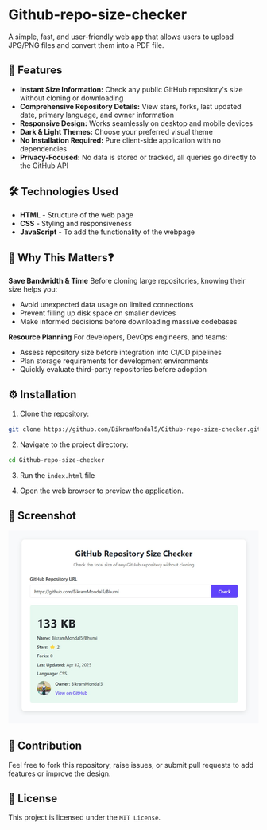 # Github-repo-size-checker

A simple, fast, and user-friendly web app that allows users to upload JPG/PNG files and convert them into a PDF file.

## 🌟 Features
- **Instant Size Information:** Check any public GitHub repository's size without cloning or downloading
- **Comprehensive Repository Details:** View stars, forks, last updated date, primary language, and owner information
- **Responsive Design:** Works seamlessly on desktop and mobile devices
- **Dark & Light Themes:** Choose your preferred visual theme
- **No Installation Required:** Pure client-side application with no dependencies
- **Privacy-Focused:** No data is stored or tracked, all queries go directly to the GitHub API

## 🛠️ Technologies Used
- **HTML** - Structure of the web page
- **CSS** - Styling and responsiveness
- **JavaScript** - To add the functionality of the webpage

## 🚀 Why This Matters❓
  **Save Bandwidth & Time**
  Before cloning large repositories, knowing their size helps you:

  - Avoid unexpected data usage on limited connections
  - Prevent filling up disk space on smaller devices
  - Make informed decisions before downloading massive codebases

  **Resource Planning**
  For developers, DevOps engineers, and teams:

  - Assess repository size before integration into CI/CD pipelines
  - Plan storage requirements for development environments
  - Quickly evaluate third-party repositories before adoption

## ⚙️ Installation

1. Clone the repository:
```bash
git clone https://github.com/BikramMondal5/Github-repo-size-checker.git
```

2. Navigate to the project directory:
```bash
cd Github-repo-size-checker
```

3. Run the `index.html` file

4. Open the web browser to preview the application.

## 📸 Screenshot
![Preview Image](Screenshot.png)

## 🤝 Contribution

Feel free to fork this repository, raise issues, or submit pull requests to add features or improve the design.

## 📜 License

This project is licensed under the `MIT License`.
